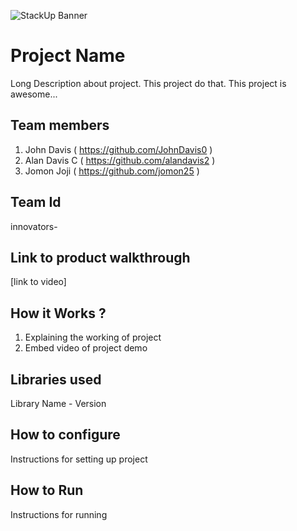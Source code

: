 ![StackUp Banner]([https://tinkerhub.frappe.cloud/files/stackup%20banner.jpeg])
# Project Name
Long Description about project. This project do that. This project is awesome...
## Team members
1. John Davis   ( https://github.com/JohnDavis0 )
2. Alan Davis C ( https://github.com/alandavis2 )
3. Jomon Joji   ( https://github.com/jomon25 )
## Team Id
innovators-
## Link to product walkthrough
[link to video]
## How it Works ?
1. Explaining the working of project
2. Embed video of project demo
## Libraries used
Library Name - Version
## How to configure
Instructions for setting up project
## How to Run
Instructions for running
